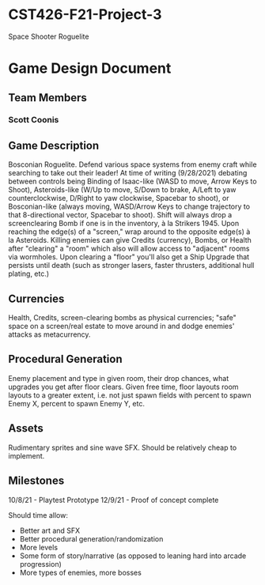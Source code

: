 # CST426-F21-Project-3
Space Shooter Roguelite

# Game Design Document
## Team Members
### Scott Coonis

## Game Description
Bosconian Roguelite. Defend various space systems from enemy craft while searching to take out their leader!
At time of writing (9/28/2021) debating between controls being Binding of Isaac-like (WASD to move, Arrow Keys to Shoot), Asteroids-like (W/Up to move, S/Down to brake, A/Left to yaw counterclockwise, D/Right to yaw clockwise, Spacebar to shoot), or Bosconian-like (always moving, WASD/Arrow Keys to change trajectory to that 8-directional vector, Spacebar to shoot). Shift will always drop a screenclearing Bomb if one is in the inventory, à la Strikers 1945. Upon reaching the edge(s) of a "screen," wrap around to the opposite edge(s) à la Asteroids. Killing enemies can give Credits (currency), Bombs, or Health after "clearing" a "room" which also will allow access to "adjacent" rooms via wormholes. Upon clearing a "floor" you'll also get a Ship Upgrade that persists until death (such as stronger lasers, faster thrusters, additional hull plating, etc.)

## Currencies
Health, Credits, screen-clearing bombs as physical currencies; "safe" space on a screen/real estate to move around in and dodge enemies' attacks as metacurrency.

## Procedural Generation
Enemy placement and type in given room, their drop chances, what upgrades you get after floor clears. Given free time, floor layouts room layouts to a greater extent, i.e. not just spawn fields with percent to spawn Enemy X, percent to spawn Enemy Y, etc.

## Assets
Rudimentary sprites and sine wave SFX. Should be relatively cheap to implement.

## Milestones
10/8/21 - Playtest Prototype
12/9/21 - Proof of concept complete

Should time allow:
- Better art and SFX
- Better procedural generation/randomization
- More levels
- Some form of story/narrative (as opposed to leaning hard into arcade progression)
- More types of enemies, more bosses

